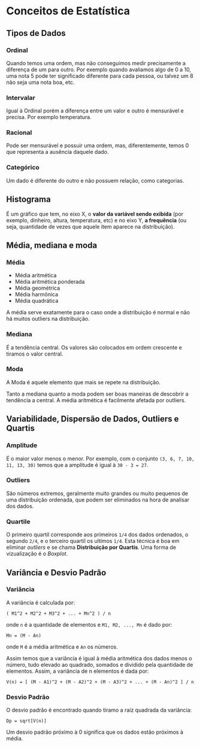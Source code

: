 # Conceitos de Estatística

## Tipos de Dados

### Ordinal

Quando temos uma ordem, mas não conseguimos medir precisamente a diferença de um para outro. Por exemplo quando avaliamos algo de 0 a 10, uma nota 5 pode ter significado diferente para cada pessoa, ou talvez um 8 não seja uma nota boa, etc.

### Intervalar

Igual à Ordinal porém a diferença entre um valor e outro é mensurável e precisa. Por exemplo temperatura.

### Racional

Pode ser mensurável e possuir uma ordem, mas, diferentemente, temos 0 que representa a ausência daquele dado.

### Categórico

Um dado é diferente do outro e não possuem relação, como categorias.

## Histograma

É um gráfico que tem, no eixo X, o __valor da variável sendo exibida__ (por exemplo, dinheiro, altura, temperatura, etc) e no eixo Y, __a frequência__ (ou seja, quantidade de vezes que aquele item aparece na distribuição).

## Média, mediana e moda

### Média

* Média aritmética
* Média aritmética ponderada
* Média geométrica
* Média harmônica
* Média quadrática

A média serve exatamente para o caso onde a distribuição é normal e não há muitos outliers na distribuição.

### Mediana

É a tendência central. Os valores são colocados em ordem crescente e tiramos o valor central.

### Moda

A Moda é aquele elemento que mais se repete na distribuição.

Tanto a mediana quanto a moda podem ser boas maneiras de descobrir a tendência a central. A média aritmética é facilmente afetada por outliers.

## Variabilidade, Dispersão de Dados, Outliers e Quartis

### Amplitude

É o maior valor menos o menor. Por exemplo, com o conjunto ```(3, 6, 7, 10, 11, 13, 30)``` temos que a amplitude é igual à ```30 - 3 = 27```.

### Outliers

São números extremos, geralmente muito grandes ou muito pequenos de uma distribuição ordenada, que podem ser eliminados na hora de analisar dos dados.

### Quartile

O primeiro quartil corresponde aos primeiros ```1/4``` dos dados ordenados, o segundo ```2/4```, e o terceiro quartil os ultimos ```1/4```. Esta técnica é boa em eliminar *outliers* e se chama __Distribuição por Quartis__. Uma forma de vizualização é o *Boxplot*.

## Variância e Desvio Padrão

### Variância

A variância é calculada por:

```( M1^2 + M2^2 + M3^2 + ... + Mn^2 ) / n```

onde ```n``` é a quantidade de elementos e ```M1, M2, ..., Mn``` é dado por:

```Mn = (M - An)```

onde ```M``` é a média aritmética e ```An``` os números.

Assim temos que a variância é igual à média aritmética dos dados menos o número, tudo elevado ao quadrado, somados e dividido pela quantidade de elementos. Assim, a variância de n elementos é dada por:

	V(n) = [ (M - A1)^2 + (M - A2)^2 + (M - A3)^2 + ... + (M - An)^2 ] / n

### Desvio Padrão

O desvio padrão é encontrado quando tiramo a raíz quadrada da variância:

	Dp = sqrt[V(n)]

Um desvio padrão próximo à 0 significa que os dados estão próximos à média.